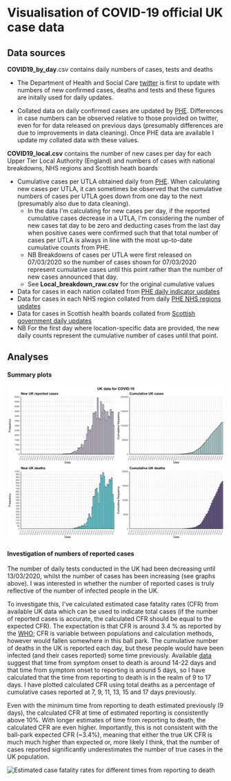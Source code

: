 # Visualisation of COVID-19 official UK case data

## Data sources

**COVID19_by_day**.csv contains daily numbers of cases, tests and deaths
- The Department of Health and Social Care [twitter](https://twitter.com/DHSCgovuk) is first to update with numbers of new confirmed cases, deaths and tests and these figures are initally used for daily updates.

- Collated data on daily confirmed cases are updated by [PHE](https://www.arcgis.com/home/item.html?id=bc8ee90225644ef7a6f4dd1b13ea1d67). Differences in case numbers can be observed relative to those provided on twitter, even for for data released on previous days (presumably differences are due to improvements in data cleaning). Once PHE data are available I update my collated data with these values.

**COVID19_local.csv** contains the number of new cases per day for each Upper Tier Local Authority (England) and numbers of cases with national breakdowns, NHS regions and Scottish heath boards
- Cumulative cases per UTLA obtained daily from [PHE](https://www.arcgis.com/home/item.html?id=b684319181f94875a6879bbc833ca3a6). When calculating new cases per UTLA, it can sometimes be observed that the cumulative numbers of cases per UTLA goes down from one day to the next (presumably also due to data cleaning).
  - In the data I'm calculating for new cases per day, if the reported cumulative cases decrease in a UTLA, I'm considering the number of new cases tat day to be zero and deducting cases from the last day when positive cases were confirmed such that that total number of cases per UTLA is always in line with the most up-to-date cumulative counts from PHE.
  - NB Breakdowns of cases per UTLA were first released on 07/03/2020 so the number of cases shown for 07/03/2020 represent cumulative cases until this point rather than the number of new cases announced that day.
  - See **Local_breakdown_raw.csv** for the original cumulative values 
- Data for cases in each nation collated from [PHE daily indicator updates](https://www.arcgis.com/home/item.html?id=bc8ee90225644ef7a6f4dd1b13ea1d67)
- Data for cases in each NHS region collated from daily [PHE NHS regions updates](https://www.arcgis.com/home/item.html?id=ca796627a2294c51926865748c4a56e8)
- Data for cases in Scottish health boards collated from [Scottish government daily updates](https://www.gov.scot/coronavirus-covid-19/)
- NB For the first day where location-specific data are provided, the new daily counts represent the cumulative number of cases until that point.

## Analyses
#### Summary plots

![Daily and cumulative cases, tests and deaths, 10.03.2020](https://github.com/emmadoughty/Daily_COVID-19/blob/master/Summary_plot.png)

#### Investigation of numbers of reported cases

The number of daily tests conducted in the UK had been decreasing until 13/03/2020, whilst the number of cases has been increasing (see graphs above). I was interested in whether the number of reported cases is truly reflective of the number of infected people in the UK. 

To investigate this, I've calculated estimated case fatality rates (CFR) from available UK data which can be used to indicate total cases (if the number of reported cases is accurate, the calculated CFR should be equal to the expected CFR). The expectation is that CFR is around 3.4 % as reported by the [WHO](https://www.who.int/dg/speeches/detail/who-director-general-s-opening-remarks-at-the-media-briefing-on-covid-19---3-march-2020); CFR is variable between populations and calculation methods, however would fallen somewhere in this ball park. The cumulative number of deaths in the UK is reported each day, but these people would have been infected (and their cases reported) some time previously. Available [data](https://github.com/midas-network/COVID-19/tree/master/parameter_estimates/2019_novel_coronavirus) suggest that time from symptom onset to death is around 14-22 days and that time from symptom onset to reporting is around 5 days, so I have calculated that the time from reporting to death is in the realm of 9 to 17 days. I have plotted calculated CFR using total deaths as a percentage of cumulative cases reported at 7, 9, 11, 13, 15 and 17 days previously. 

Even with the minimum time from reporting to death estimated previously (9 days), the calculated CFR at time of estimated reporting is consistently above 10%. With longer estimates of time from reporting to death, the calculated CFR are even higher. Importantly, this is not consistent with the ball-park expected CFR (~3.4%), meaning that either the true UK CFR is much much higher than expected or, more likely I think, that the number of cases reported significantly underestimates the number of true cases in the UK population.

![Estimated case fatality rates for different times from reporting to death](https://github.com/emmadoughty/Daily_COVID-19/blob/master/CFR_Stats_plot.png)

